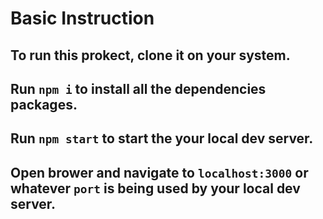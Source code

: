 # Basic Instruction

## To run this prokect, clone it on your system.

## Run `npm i` to install all the dependencies packages.

## Run `npm start` to start the your local dev server.

## Open brower and navigate to `localhost:3000` or whatever `port` is being used by your local dev server.
